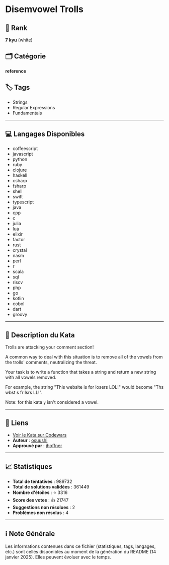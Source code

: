 # Disemvowel Trolls

## 🏅 Rank
**7 kyu** (white)

## 🗂️ Catégorie
**reference**

## 🏷️ Tags
- Strings
- Regular Expressions
- Fundamentals

---

## 💻 Langages Disponibles
- coffeescript
- javascript
- python
- ruby
- clojure
- haskell
- csharp
- fsharp
- shell
- swift
- typescript
- java
- cpp
- c
- julia
- lua
- elixir
- factor
- rust
- crystal
- nasm
- perl
- r
- scala
- sql
- riscv
- php
- go
- kotlin
- cobol
- dart
- groovy

---

## 📜 Description du Kata

Trolls are attacking your comment section!

A common way to deal with this situation is to remove all of the vowels from the trolls' comments, neutralizing the threat.

Your task is to write a function that takes a string and return a new string with all vowels removed.

For example, the string "This website is for losers LOL!" would become "Ths wbst s fr lsrs LL!".

Note: for this kata `y` isn't considered a vowel.


---

## 🔗 Liens
- [Voir le Kata sur Codewars](https://www.codewars.com/kata/52fba66badcd10859f00097e)
- **Auteur** : [osuushi](https://www.codewars.com/users/osuushi)
- **Approuvé par** : [jhoffner](https://www.codewars.com/users/jhoffner)

---

## 📈 Statistiques
- **Total de tentatives** : 989732
- **Total de solutions validées** : 361449
- **Nombre d'étoiles** : ⭐ 3316
- **Score des votes** : 👍 21747
- **Suggestions non résolues** : 2
- **Problèmes non résolus** : 4

---

## ℹ️ Note Générale
Les informations contenues dans ce fichier (statistiques, tags, langages, etc.) sont celles disponibles au moment de la génération du README (14 janvier 2025). Elles peuvent évoluer avec le temps.
